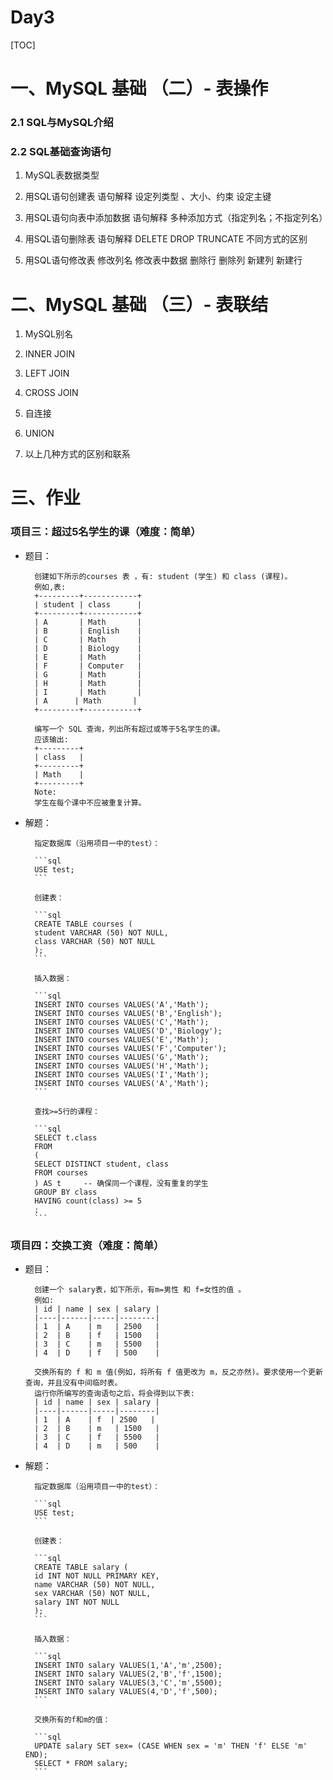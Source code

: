 # Day3

[TOC]

# 一、MySQL 基础 （二）- 表操作

### 2.1 SQL与MySQL介绍

### 2.2 SQL基础查询语句

1. MySQL表数据类型
 
2. 用SQL语句创建表
    语句解释
    设定列类型 、大小、约束
    设定主键

3. 用SQL语句向表中添加数据
    语句解释
    多种添加方式（指定列名；不指定列名）

4. 用SQL语句删除表
    语句解释
    DELETE
    DROP
    TRUNCATE
    不同方式的区别

5. 用SQL语句修改表
    修改列名
    修改表中数据
    删除行
    删除列
    新建列
    新建行

# 二、MySQL 基础 （三）- 表联结

1. MySQL别名

2. INNER JOIN

3. LEFT JOIN

4. CROSS JOIN

5. 自连接

6. UNION

7. 以上几种方式的区别和联系

# 三、作业

### 项目三：超过5名学生的课（难度：简单）

- 题目：

        创建如下所示的courses 表 ，有: student (学生) 和 class (课程)。
        例如,表:
        +---------+------------+
        | student | class      |
        +---------+------------+
        | A       | Math       |
        | B       | English    |
        | C       | Math       |
        | D       | Biology    |
        | E       | Math       |
        | F       | Computer   |
        | G       | Math       |
        | H       | Math       |
        | I       | Math       |
        | A      | Math       |
        +---------+------------+

        编写一个 SQL 查询，列出所有超过或等于5名学生的课。
        应该输出:
        +---------+
        | class   |
        +---------+
        | Math    |
        +---------+
        Note:
        学生在每个课中不应被重复计算。

- 解题：

        指定数据库（沿用项目一中的test）：

        ```sql
        USE test;
        ```

        创建表：

        ```sql
        CREATE TABLE courses (
        student VARCHAR (50) NOT NULL,
        class VARCHAR (50) NOT NULL
        );
        ```

        插入数据：

        ```sql
        INSERT INTO courses VALUES('A','Math');
        INSERT INTO courses VALUES('B','English');  
        INSERT INTO courses VALUES('C','Math');
        INSERT INTO courses VALUES('D','Biology');
        INSERT INTO courses VALUES('E','Math');
        INSERT INTO courses VALUES('F','Computer');
        INSERT INTO courses VALUES('G','Math');
        INSERT INTO courses VALUES('H','Math');
        INSERT INTO courses VALUES('I','Math');
        INSERT INTO courses VALUES('A','Math');
        ```

        查找>=5行的课程：

        ```sql
        SELECT t.class
        FROM
        (
        SELECT DISTINCT student, class
        FROM courses
        ) AS t     -- 确保同一个课程，没有重复的学生
        GROUP BY class
        HAVING count(class) >= 5
        ;
        ```

### 项目四：交换工资（难度：简单）

- 题目：

        创建一个 salary表，如下所示，有m=男性 和 f=女性的值 。
        例如:
        | id | name | sex | salary |
        |----|------|-----|--------|
        | 1  | A    | m   | 2500   |
        | 2  | B    | f   | 1500   |
        | 3  | C    | m   | 5500   |
        | 4  | D    | f   | 500    |

        交换所有的 f 和 m 值(例如，将所有 f 值更改为 m，反之亦然)。要求使用一个更新查询，并且没有中间临时表。
        运行你所编写的查询语句之后，将会得到以下表:
        | id | name | sex | salary |
        |----|------|-----|--------|
        | 1  | A    | f  | 2500   |
        | 2  | B    | m   | 1500   |
        | 3  | C    | f   | 5500   |
        | 4  | D    | m   | 500    |

- 解题：

        指定数据库（沿用项目一中的test）：

        ```sql
        USE test;
        ```

        创建表：

        ```sql
        CREATE TABLE salary (
        id INT NOT NULL PRIMARY KEY,
        name VARCHAR (50) NOT NULL,
        sex VARCHAR (50) NOT NULL,
        salary INT NOT NULL
        );
        ```

        插入数据：

        ```sql
        INSERT INTO salary VALUES(1,'A','m',2500);
        INSERT INTO salary VALUES(2,'B','f',1500);
        INSERT INTO salary VALUES(3,'C','m',5500);
        INSERT INTO salary VALUES(4,'D','f',500);
        ```

        交换所有的f和m的值：

        ```sql
        UPDATE salary SET sex= (CASE WHEN sex = 'm' THEN 'f' ELSE 'm' END);
        SELECT * FROM salary;
        ```